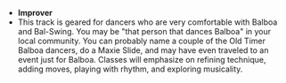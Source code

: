 * __Improver__
* This track is geared for dancers who are very comfortable with Balboa and Bal-Swing. You may be "that person that dances Balboa" in your local community. You can probably name a couple of the Old Timer Balboa dancers, do a Maxie Slide, and may have even traveled to an event just for Balboa. Classes will emphasize on refining technique, adding moves, playing with rhythm, and exploring musicality.
